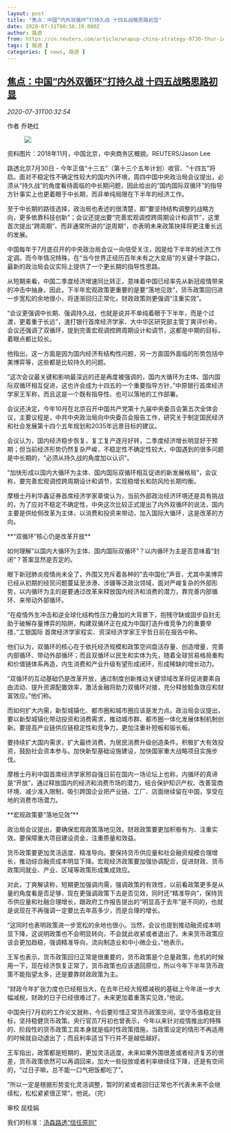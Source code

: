 ```yaml
---
layout: post
title: "焦点：中国“内外双循环”打持久战 十四五战略思路初显"
date: 2020-07-31T00:56:19.000Z
author: 路透
from: https://cn.reuters.com/article/wrapup-china-strategy-0730-thur-idCNKCS24W00X
tags: [ 路透 ]
categories: [ news, 路透 ]
---
```

<!--1596156979000-->
[焦点：中国“内外双循环”打持久战 十四五战略思路初显](https://cn.reuters.com/article/wrapup-china-strategy-0730-thur-idCNKCS24W00X)
------

<div>
<div><i>2020-07-31T00:32:54</i></div><div class="StandardArticleBody_body"><p>作者 乔艳红 </p><div class="PrimaryAsset_container"><div class="Image_container" tabindex="-1"><figure class="Image_zoom" style="padding-bottom:"><div class="LazyImage_container LazyImage_dark" style="background-image:none"><img src="//s1.reutersmedia.net/resources/r/?m=02&amp;d=20200731&amp;t=2&amp;i=1527784836&amp;r=LYNXNPEG6U01A&amp;w=600" aria-label="资料图片：2018年11月，中国北京，中央商务区概貌。REUTERS/Jason Lee "/><div class="LazyImage_image LazyImage_fallback" style="background-image:url(//s1.reutersmedia.net/resources/r/?m=02&amp;d=20200731&amp;t=2&amp;i=1527784836&amp;r=LYNXNPEG6U01A&amp;w=600);background-position:center center;background-color:inherit"></div></div><div class="Image_expand-button" aria-label="Expand Image Slideshow" role="button" tabindex="0"></div></figure><figcaption><div class="Image_caption"><span>资料图片：2018年11月，中国北京，中央商务区概貌。REUTERS/Jason Lee </span></div></figcaption></div></div><p>路透北京7月30日 - 今年正值“十三五”（第十三个五年计划）收官、“十四五”将启。面对不稳定性不确定性较大的国内外环境，周四中国中央政治局会议提出，必须从“持久战”的角度看待面临的中长期问题，因此给出的“国内国际双循环”的指导方针事实上也更着眼于中长期，而非单纯局限在下半年的经济工作。 </p><p>至于中长期的路径选择，政治局也表述的很清楚，即“要坚持结构调整的战略方向，更多依靠科技创新”；会议还提出要“完善宏观调控跨周期设计和调节”，这里首次提出“跨周期”、而非通常所讲的“逆周期”，亦表明未来政策抉择将更注重长远的发展。 </p><p>中国每年于7月底召开的中央政治局会议一向倍受关注，因是给下半年的经济工作定调。而今年情况特殊，在“当今世界正经历百年未有之大变局”的关键十字路口，最新的政治局会议实际上提供了一个更长期的指导性思路。 </p><p>从短期来看，中国二季度经济增速同比转正，意味着中国已经率先从新冠疫情带来的冲击中抽身。因此，下半年宏观政策更重要的是要“落地见效”，货币政策回归进一步宽松的余地很小，将逐渐回归正常化，财政政策则更强调“注重实效”。 </p><p>“会议更强调中长期、强调持久战，也就是说并不单纯着眼于下半年，而是个过渡，更着重于长远”，渣打银行首席经济学家、大中华区研究部主管丁爽评价称，会议还强调了双循环，提到完善宏观调控跨周期设计和调节，这都是中期的目标，着眼点都比较长。 </p><p>他指出，这一方面是因为国内经济有结构性问题，另一方面国外面临的形势包括中美博弈等，这些都是比较持久的问题。   </p><p>“这次会议最关键和影响最深远的还是再度被强调的，国内大循环为主体、国内国际双循环相互促进，这也许会成为十四五的一个重要指导方针，”中原银行首席经济学家王军称，而且这是一个既有指导性、也可以落地的工作部署。 </p><p>会议还决定，今年10月在北京召开中国共产党第十九届中央委员会第五次全体会议，主要议程是，中共中央政治局向中央委员会报告工作，研究关于制定国民经济和社会发展第十四个五年规划和2035年远景目标的建议。 </p><p>会议认为，国内经济稳步恢复，复工复产逐月好转，二季度经济增长明显好于预期；但当前经济形势仍然复杂严峻，不稳定性不确定性较大，中国遇到的很多问题是中长期的，“必须从持久战的角度加以认识”。 </p><p>“加快形成以国内大循环为主体、国内国际双循环相互促进的新发展格局”，会议称，要完善宏观调控跨周期设计和调节，实现稳增长和防风险长期均衡。 </p><p>摩根士丹利华鑫证券首席经济学家章俊认为，当前外部政治经济环境还是具有挑战的，为了应对不稳定不确定性，中央这次比较正式提出了内外双循环的说法，国内主要是供给侧改革为主体，以消费和投资来带动，加入国际大循环，这是改革的方向。    </p><p>**“双循环”核心仍是改革开放** </p><p>如何理解“以国内大循环为主体、国内国际双循环”？以内循环为主是否意味着“封闭”？答案显然是否定的。 </p><p>眼下新冠肺炎疫情尚未全了，外围又充斥着各种的“去中国化”声音，尤其中美博弈已经从初期的经贸问题蔓延至涉港、涉疆等泛政治领域，面对严峻复杂的外部形势，以内循环为主的是要通过改革来释放国内经济和消费的潜力，靠完善内部循环、来带动外部循环。 </p><p>“在疫情外生冲击和逆全球化结构性压力叠加的大背景下，抱残守缺或固步自封无助于破解存量博弈的陷阱，构建双循环正在成为中国打造升维竞争力的重要举措，”工银国际 首席经济学家程实、资深经济学家王宇哲日前在报告中称。 </p><p>他们认为，双循环的核心在于依托经济规模和政策空间盘活存量、创造增量，完善内部循环、带动外部循环；而且双循环以民生和实体为先，随着全球贸易格局重构和价值链体系再造，内生消费和产业升级有望形成闭环，形成稀缺的增长动力。 </p><p>“双循环的互动基础仍是改革开放，通过制度创新推动关键领域改革将促进要素自由流动、提升资源配置效率，激活金融将助力双循环对接，充分释放鲶鱼效应和财富效应。”他们称。 </p><p>而如何扩大内需，新型城镇化、都市圈和城市圈应该是发力点。政治局会议提出，要以新型城镇化带动投资和消费需求，推动城市群、都市圈一体化发展体制机制创新。要提高产业链供应链稳定性和竞争力，更加注重补短板和锻长板。 </p><p>要持续扩大国内需求，扩大最终消费，为居民消费升级创造条件。积极扩大有效投资，鼓励社会资本参与。加快新型基础设施建设，加快国家重大战略项目实施步伐。     </p><p>摩根士丹利中国首席经济学家邢自强日前在国内一场论坛上也称，内循环的真谛是“开放”，通过释放国内的经济和消费市场的潜力，结合保护知识产权、改善营商环境、减少准入限制，吸引跨国企业把产业链、工厂、店面继续留在中国，享受在地的消费市场潜力。 </p><p>**宏观政策要“落地见效”** </p><p>政治局会议提出，要确保宏观政策落地见效。财政政策要更加积极有为、注重实效。要保障重大项目建设资金，注重质量和效益。 </p><p>货币政策要更加灵活适度、精准导向。要保持货币供应量和社会融资规模合理增长，推动综合融资成本明显下降。宏观经济政策要加强协调配合，促进财政、货币政策同就业、产业、区域等政策形成集成效应。 </p><p>对此，丁爽解读称，短期更加强调内需，强调政策的有效性，以前看政策更多是从量的角度看是否足够，现在更强调政策下去是否见效，同时还“精准导向”，保持货币供应量和社融合理增长，跟政府工作报告提出的“明显高于去年”是不同的，也就是说现在不再强调一定要比去年高多少，而是合理的增长。 </p><p>“这同时也表明政策进一步宽松的余地也很小。当然，会议也提到推动融资成本明显下降，这说明政策也不会明显转向，不会就此收紧或者退出了。未来货币政策应该会更加趋稳，强调精准导向，流向制造业和中小微企业，”他表示。 </p><p>王军也表示，货币政策回归正常是很重要的，货币政策是个总量政策，危机的时候用一下，现在经济恢复正常了，货币政策也应该退回原位，所以今年下半年货币政策不能指望太多，还是要靠财政政策为主。 </p><p>“财政今年扩张力度也已经相当大，在去年已经大规模减税的基础上今年进一步大幅减税，财政的日子已经很难过了，未来更加着重落实见效，”他说。 </p><p>中国央行7月初的工作论文就称，今后要珍惜正常货币政策空间，坚守币值稳定目标，坚持稳健货币政策。央行官员7月初也曾表示，今年以来针对疫情推出的特殊的、阶段性的货币政策工具本身就是临时性政策措施，当政策设定的情形不再适用的时候就自动退出了；而且利率适当下行并不是越低越好。 </p><p>王军指出，政策都是短期的，更加灵活适度，未来如果外围很差或者经济复苏的很差，货币政策依然可以再调回来，加大一些投放或者利率继续往下降，还是有空间的，“过日子嘛，总不能一口气把饭都吃了”。 </p><p>“所以一定是根据形势变化灵活调整，暂时的紧或者回归正常也不代表未来不会继续松，松松紧紧很正常”，他说。（完）  </p><div class="Attribution_container"><div class="Attribution_attribution"><p class="Attribution_content">审校 屈桂娟 </p></div></div><div class="StandardArticleBody_trustBadgeContainer"><span class="StandardArticleBody_trustBadgeTitle">我们的标准：</span><span class="trustBadgeUrl"><a href="https://www.thomsonreuters.cn/content/dam/openweb/documents/pdf/china/brochures/about-us-1.pdf">汤森路透“信任原则”</a></span></div></div>
</div>

